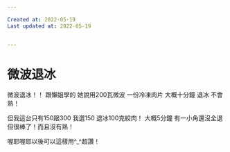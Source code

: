 ```yaml
---

Created at: 2022-05-19
Last updated at: 2022-05-19


---
```


# 微波退冰


微波退冰！！
跟懶姐學的
她說用200瓦微波 一份冷凍肉片 大概十分鐘 退冰 不會熟！

但我這台只有150跟300
我選150
退冰100克絞肉！
大概5分鐘
有一小角還沒全退 但很棒了！而且沒有熟！

喔耶喔耶以後可以這樣用^\_^超讚！

